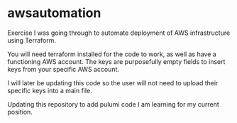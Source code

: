 # awsautomation
Exercise I was going through to automate deployment of AWS infrastructure using Terraform.

You will need terraform installed for the code to work, as well as have a functioning AWS account. The keys are purposefully empty fields to insert keys from your specific AWS account. 

I will later be updating this code so the user will not need to upload their specific keys into a main file.


Updating this repository to add pulumi code I am learning for my current position.